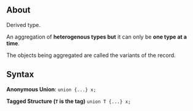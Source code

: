 ## About

Derived type.

 An aggregation of **heterogenous types but** it can only be **one type at a time**.

The objects being aggregated are called the variants of the record.

## Syntax

**Anonymous Union**:
`union {...} x;`

**Tagged Structure (`T` is the tag)**
`union T {...} x;`